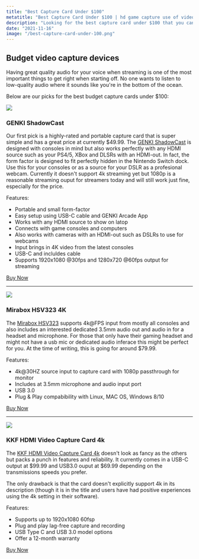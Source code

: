 ```yaml
---
title: "Best Capture Card Under $100"
metatitle: "Best Capture Card Under $100 | hd game capture use of video capture card view capture card video virtual capture card mirabox hsv323 genki shadowcast kff hdmi video capture card"
description: "Looking for the best capture card under $100 that you can get now? Here are our recommendations from Amazon."
date: "2021-11-16"
image: "/best-capture-card-under-100.png"
---
```


## Budget video capture devices

Having great quality audio for your voice when streaming is one of the most important things to get right when starting off. No one wants to listen to low-quality audio where it sounds like you're in the bottom of the ocean.

Below are our picks for the best budget capture cards under $100:


<a href="https://www.amazon.com/GENKI-ShadowCast-Consoles-Smallest-Performance/dp/B093V5WF8Y?crid=26GGOB00V4OPY&keywords=switch+genki+dock&qid=1637120305&sprefix=switch+genki%2Caps%2C157&sr=8-1-spons&psc=1&smid=A3NP4JIY0PAFXB&spLa=ZW5jcnlwdGVkUXVhbGlmaWVyPUEyQktQUEJVNFY3WTdRJmVuY3J5cHRlZElkPUEwNjIyMTc3MktXUTZUNDJNSkRTNyZlbmNyeXB0ZWRBZElkPUEwMzQxNTAyMVpXUkxQODEwRDlJJndpZGdldE5hbWU9c3BfYXRmJmFjdGlvbj1jbGlja1JlZGlyZWN0JmRvTm90TG9nQ2xpY2s9dHJ1ZQ%3D%3D&linkCode=li2&tag=gamestreamingsetup-20&linkId=02d66ec1e47489effa2fd3f36c4153d8&language=en_US&ref_=as_li_ss_il" target="_blank"><img border="0" src="//ws-na.amazon-adsystem.com/widgets/q?_encoding=UTF8&ASIN=B093V5WF8Y&Format=_SL160_&ID=AsinImage&MarketPlace=US&ServiceVersion=20070822&WS=1&tag=gamestreamingsetup-20&language=en_US" ></a><img src="https://ir-na.amazon-adsystem.com/e/ir?t=gamestreamingsetup-20&language=en_US&l=li2&o=1&a=B093V5WF8Y" width="1" height="1" border="0" alt="" style="border:none !important; margin:0px !important;" />

### GENKI ShadowCast

Our first pick is a highly-rated and portable capture card that is super simple and has a great price at currently $49.99. The [GENKI ShadowCast](https://amzn.to/3kMacfJ) is designed with consoles in mind but also works perfectly with any HDMI source such as your PS4/5, XBox and DLSRs with an HDMI-out.  In fact, the form factor is designed to fit perfectly hidden in the Nintendo Switch dock.  Use this for your consoles or as a source for your DSLR as a profesional webcam. Currently it doesn't support 4k streaming yet but 1080p is a reasonable streaming ouput for streamers today and will still work just fine, especially for the price.

Features:
- Portable and small form-factor 
- Easy setup using USB-C cable and GENKI Arcade App
- Works with any HDMI source to show on latop
- Connects with game consoles and computers 
- Also works with cameras with an HDMI-out such as DSLRs to use for webcams
- Input brings in 4K video from the latest consoles 
- USB-C and incluldes cable
- Supports 1920x1080 @30fps and 1280x720 @60fps output for streaming

<a class="btn btn-primary mt-2" href="https://amzn.to/3kMacfJ">Buy Now</a>

- - -

<a href="https://www.amazon.com/dp/B07MGPVX83?th=1&linkCode=li3&tag=gamestreamingsetup-20&linkId=6101abda0eefb97cf1dea20f2f9e8a54&language=en_US&ref_=as_li_ss_il" target="_blank"><img border="0" src="//ws-na.amazon-adsystem.com/widgets/q?_encoding=UTF8&ASIN=B07MGPVX83&Format=_SL250_&ID=AsinImage&MarketPlace=US&ServiceVersion=20070822&WS=1&tag=gamestreamingsetup-20&language=en_US" ></a><img src="https://ir-na.amazon-adsystem.com/e/ir?t=gamestreamingsetup-20&language=en_US&l=li3&o=1&a=B07MGPVX83" width="1" height="1" border="0" alt="" style="border:none !important; margin:0px !important;" />

### Mirabox HSV323 4K

The [Mirabox HSV323](https://amzn.to/3nlv9Qi) supports 4k@FPS input from mostly all consoles and also includes an interested dedicated 3.5mm audio out and audio in for a headset and microphone. For those that only have their gaming headset and might not have a usb mic or dedicated audio inferace this might be perfect for you. At the time of writing, this is going for around $79.99.

Features:
- 4k@30HZ source input to capture card with 1080p passthrough for monitor
- Includes at 3.5mm microphone and audio input port
- USB 3.0
- Plug & Play compabibility with Linux, MAC OS, Windows 8/10

<a class="btn btn-primary mt-2" href="https://amzn.to/3nlv9Qi">Buy Now</a>

- - -

<a href="https://www.amazon.com/Capture-Passthrough-Nintendo-Streaming-Recording/dp/B095H7Q29Z?keywords=console+capture+card&qid=1637121576&refinements=p_36%3A-10000&rnid=386442011&sr=8-1-spons&psc=1&spLa=ZW5jcnlwdGVkUXVhbGlmaWVyPUEyRjQwSDRIUEhZSVBYJmVuY3J5cHRlZElkPUEwOTcwMzExMlRaUjJIUUhSRUFaWiZlbmNyeXB0ZWRBZElkPUEwOTIzOTA2OUxHRVUxSTAwNjFCJndpZGdldE5hbWU9c3BfYXRmJmFjdGlvbj1jbGlja1JlZGlyZWN0JmRvTm90TG9nQ2xpY2s9dHJ1ZQ%3D%3D&linkCode=li3&tag=gamestreamingsetup-20&linkId=6e27102b0ee1179f75c5e0c188ece96e&language=en_US&ref_=as_li_ss_il" target="_blank"><img border="0" src="//ws-na.amazon-adsystem.com/widgets/q?_encoding=UTF8&ASIN=B095H7Q29Z&Format=_SL250_&ID=AsinImage&MarketPlace=US&ServiceVersion=20070822&WS=1&tag=gamestreamingsetup-20&language=en_US" ></a><img src="https://ir-na.amazon-adsystem.com/e/ir?t=gamestreamingsetup-20&language=en_US&l=li3&o=1&a=B095H7Q29Z" width="1" height="1" border="0" alt="" style="border:none !important; margin:0px !important;" />

### KKF HDMI Video Capture Card 4k

The [KKF HDMI Video Capture Card 4k](https://amzn.to/3HukSJz) doesn't look as fancy as the others but packs a punch in features and reliability.  It currently comes in a USB-C output at $99.99 and USB3.0 ouput at $69.99 depending on the transmissions speeds you prefer.  

The only drawback is that the card doesn't explicitly support 4k in its description (though it is in the title and users have had positive experiences using the 4k setting in their software).

Features:
- Supports up to 1920x1080 60fsp
- Plug and play lag-free capture and recording
- USB Type C and USB 3.0 model options
- Offer a 12-month warranty

<a class="btn btn-primary mt-2" href="https://amzn.to/3HukSJz">Buy Now</a>